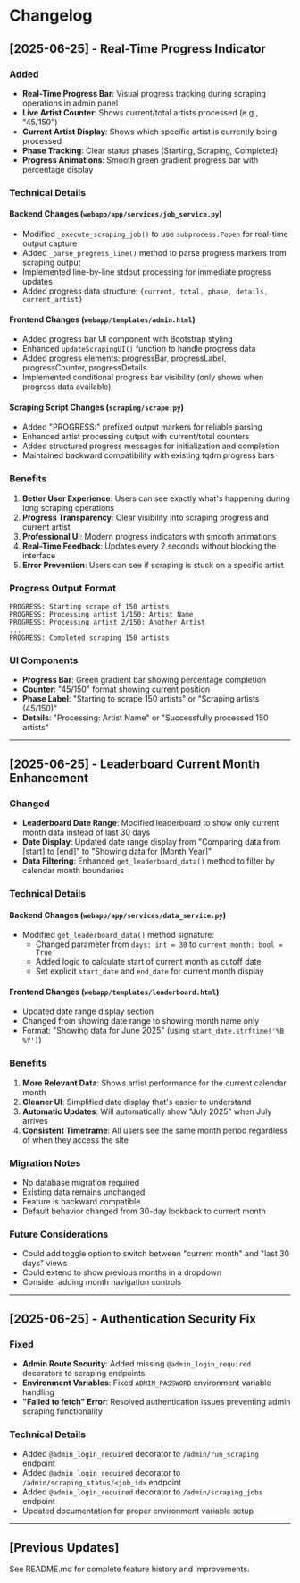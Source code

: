 # Changelog

## [2025-06-25] - Real-Time Progress Indicator

### Added
- **Real-Time Progress Bar**: Visual progress tracking during scraping operations in admin panel
- **Live Artist Counter**: Shows current/total artists processed (e.g., "45/150")
- **Current Artist Display**: Shows which specific artist is currently being processed
- **Phase Tracking**: Clear status phases (Starting, Scraping, Completed)
- **Progress Animations**: Smooth green gradient progress bar with percentage display

### Technical Details
#### Backend Changes (`webapp/app/services/job_service.py`)
- Modified `_execute_scraping_job()` to use `subprocess.Popen` for real-time output capture
- Added `_parse_progress_line()` method to parse progress markers from scraping output
- Implemented line-by-line stdout processing for immediate progress updates
- Added progress data structure: `{current, total, phase, details, current_artist}`

#### Frontend Changes (`webapp/templates/admin.html`)
- Added progress bar UI component with Bootstrap styling
- Enhanced `updateScrapingUI()` function to handle progress data
- Added progress elements: progressBar, progressLabel, progressCounter, progressDetails
- Implemented conditional progress bar visibility (only shows when progress data available)

#### Scraping Script Changes (`scraping/scrape.py`)
- Added "PROGRESS:" prefixed output markers for reliable parsing
- Enhanced artist processing output with current/total counters
- Added structured progress messages for initialization and completion
- Maintained backward compatibility with existing tqdm progress bars

### Benefits
1. **Better User Experience**: Users can see exactly what's happening during long scraping operations
2. **Progress Transparency**: Clear visibility into scraping progress and current artist
3. **Professional UI**: Modern progress indicators with smooth animations
4. **Real-Time Feedback**: Updates every 2 seconds without blocking the interface
5. **Error Prevention**: Users can see if scraping is stuck on a specific artist

### Progress Output Format
```
PROGRESS: Starting scrape of 150 artists
PROGRESS: Processing artist 1/150: Artist Name
PROGRESS: Processing artist 2/150: Another Artist
...
PROGRESS: Completed scraping 150 artists
```

### UI Components
- **Progress Bar**: Green gradient bar showing percentage completion
- **Counter**: "45/150" format showing current position
- **Phase Label**: "Starting to scrape 150 artists" or "Scraping artists (45/150)"
- **Details**: "Processing: Artist Name" or "Successfully processed 150 artists"

---

## [2025-06-25] - Leaderboard Current Month Enhancement

### Changed
- **Leaderboard Date Range**: Modified leaderboard to show only current month data instead of last 30 days
- **Date Display**: Updated date range display from "Comparing data from [start] to [end]" to "Showing data for [Month Year]"
- **Data Filtering**: Enhanced `get_leaderboard_data()` method to filter by calendar month boundaries

### Technical Details
#### Backend Changes (`webapp/app/services/data_service.py`)
- Modified `get_leaderboard_data()` method signature:
  - Changed parameter from `days: int = 30` to `current_month: bool = True`
  - Added logic to calculate start of current month as cutoff date
  - Set explicit `start_date` and `end_date` for current month display

#### Frontend Changes (`webapp/templates/leaderboard.html`)
- Updated date range display section
- Changed from showing date range to showing month name only
- Format: "Showing data for June 2025" (using `start_date.strftime('%B %Y')`)

### Benefits
1. **More Relevant Data**: Shows artist performance for the current calendar month
2. **Cleaner UI**: Simplified date display that's easier to understand
3. **Automatic Updates**: Will automatically show "July 2025" when July arrives
4. **Consistent Timeframe**: All users see the same month period regardless of when they access the site

### Migration Notes
- No database migration required
- Existing data remains unchanged
- Feature is backward compatible
- Default behavior changed from 30-day lookback to current month

### Future Considerations
- Could add toggle option to switch between "current month" and "last 30 days" views
- Could extend to show previous months in a dropdown
- Consider adding month navigation controls

---

## [2025-06-25] - Authentication Security Fix

### Fixed
- **Admin Route Security**: Added missing `@admin_login_required` decorators to scraping endpoints
- **Environment Variables**: Fixed `ADMIN_PASSWORD` environment variable handling
- **"Failed to fetch" Error**: Resolved authentication issues preventing admin scraping functionality

### Technical Details
- Added `@admin_login_required` decorator to `/admin/run_scraping` endpoint
- Added `@admin_login_required` decorator to `/admin/scraping_status/<job_id>` endpoint
- Added `@admin_login_required` decorator to `/admin/scraping_jobs` endpoint
- Updated documentation for proper environment variable setup

---

## [Previous Updates]
See README.md for complete feature history and improvements.
